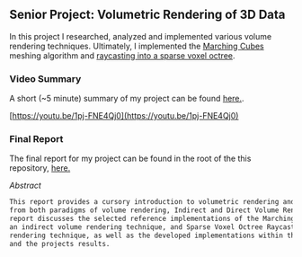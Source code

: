 ## Senior Project: Volumetric Rendering of 3D Data

In this project I researched, analyzed and implemented various volume rendering techniques. Ultimately, I implemented the [Marching Cubes](https://en.wikipedia.org/wiki/Marching_cubes) meshing algorithm and [raycasting into a sparse voxel octree](https://users.aalto.fi/~laines9/publications/laine2010tr1_paper.pdf).

### Video Summary

A short (~5 minute) summary of my project can be found [here.](https://youtu.be/1pj-FNE4Qj0).

  [https://youtu.be/1pj-FNE4Qj0](https://youtu.be/1pj-FNE4Qj0)

### Final Report

The final report for my project can be found in the root of the this repository, [here.](https://github.com/Dean904/Senior-Project-Volumetric-Rendering/blob/master/Final%20Report.pdf)

  _Abstract_
 ```markdown
This report provides a cursory introduction to volumetric rendering and discusses a methodology
from both paradigms of volume rendering, Indirect and Direct Volume Rendering, in depth. The 
report discusses the selected reference implementations of the Marching Cubes Meshing algorithm, 
an indirect volume rendering technique, and Sparse Voxel Octree Raycasting, a direct volume 
rendering technique, as well as the developed implementations within the projects environment 
and the projects results. 
```
